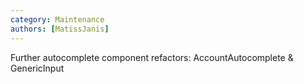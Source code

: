 ```yaml
---
category: Maintenance
authors: [MatissJanis]
---
```


Further autocomplete component refactors: AccountAutocomplete & GenericInput
